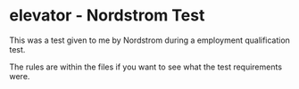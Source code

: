 # elevator - Nordstrom Test
This was a test given to me by Nordstrom during a employment qualification test.

The rules are within the files if you want to see what the test requirements were.
